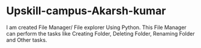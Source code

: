 # Upskill-campus-Akarsh-kumar
I am created File Manager/ File explorer Using Python. This File Manager can perform the tasks like Creating Folder, Deleting Folder, Renaming Folder and Other tasks.
